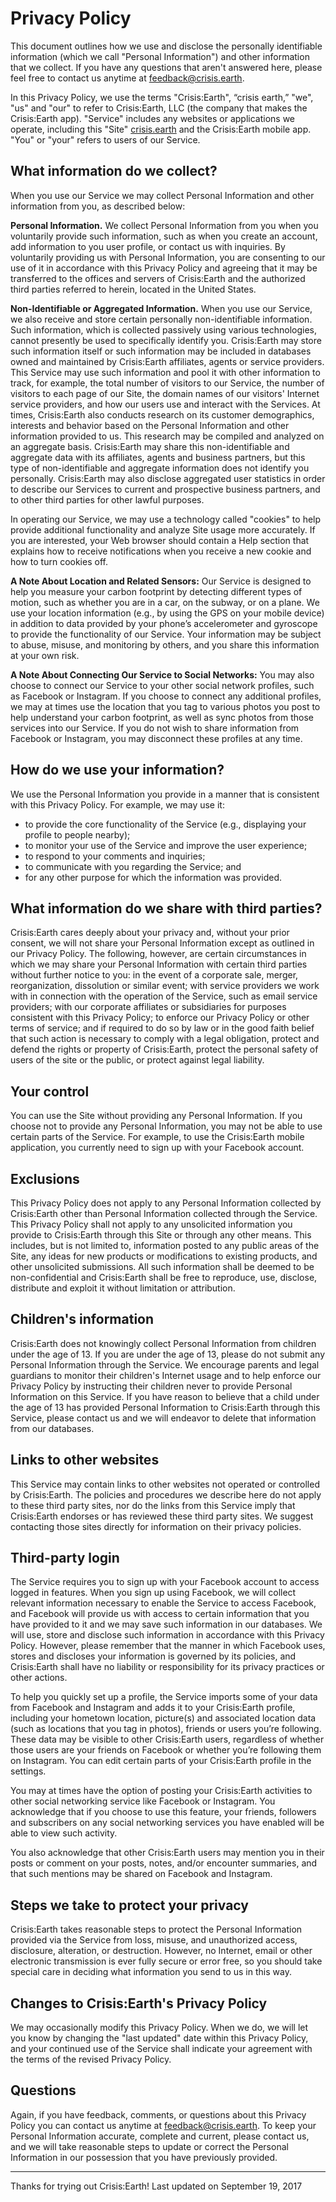 # Privacy Policy

This document outlines how we use and disclose the personally identifiable information (which we call "Personal Information") and other information that we collect. If you have any questions that aren't answered here, please feel free to contact us anytime at [feedback@crisis.earth](mailto:feedback@crisis.earth).

In this Privacy Policy, we use the terms "Crisis:Earth", “crisis earth,” "we", "us" and "our" to refer to Crisis:Earth, LLC (the company that makes the Crisis:Earth app). "Service" includes any websites or applications we operate, including this "Site" [crisis.earth](https://crisis.earth) and the Crisis:Earth mobile app. "You" or "your" refers to users of our Service.

## What information do we collect?

When you use our Service we may collect Personal Information and other information from you, as described below:

**Personal Information.** We collect Personal Information from you when you voluntarily provide such information, such as when you create an account, add information to you user profile, or contact us with inquiries. By voluntarily providing us with Personal Information, you are consenting to our use of it in accordance with this Privacy Policy and agreeing that it may be transferred to the offices and servers of Crisis:Earth and the authorized third parties referred to herein, located in the United States.

**Non-Identifiable or Aggregated Information.** When you use our Service, we also receive and store certain personally non-identifiable information. Such information, which is collected passively using various technologies, cannot presently be used to specifically identify you. Crisis:Earth may store such information itself or such information may be included in databases owned and maintained by Crisis:Earth affiliates, agents or service providers. This Service may use such information and pool it with other information to track, for example, the total number of visitors to our Service, the number of visitors to each page of our Site, the domain names of our visitors' Internet service providers, and how our users use and interact with the Services. At times, Crisis:Earth also conducts research on its customer demographics, interests and behavior based on the Personal Information and other information provided to us. This research may be compiled and analyzed on an aggregate basis. Crisis:Earth may share this non-identifiable and aggregate data with its affiliates, agents and business partners, but this type of non-identifiable and aggregate information does not identify you personally. Crisis:Earth may also disclose aggregated user statistics in order to describe our Services to current and prospective business partners, and to other third parties for other lawful purposes.

In operating our Service, we may use a technology called "cookies" to help provide additional functionality and analyze Site usage more accurately. If you are interested, your Web browser should contain a Help section that explains how to receive notifications when you receive a new cookie and how to turn cookies off.

**A Note About Location and Related Sensors:** Our Service is designed to help you measure your carbon footprint by detecting different types of motion, such as whether you are in a car, on the subway, or on a plane.  We use your location information (e.g., by using the GPS on your mobile device) in addition to data provided by your phone’s accelerometer and gyroscope to provide the functionality of our Service. Your information may be subject to abuse, misuse, and monitoring by others, and you share this information at your own risk.

**A Note About Connecting Our Service to Social Networks:** You may also choose to connect our Service to your other social network profiles, such as Facebook or Instagram. If you choose to connect any additional profiles, we may at times use the location that you tag to various photos you post to help understand your carbon footprint, as well as sync photos from those services into our Service. If you do not wish to share information from Facebook or Instagram, you may disconnect these profiles at any time.

## How do we use your information?

We use the Personal Information you provide in a manner that is consistent with this Privacy Policy. For example, we may use it:

* to provide the core functionality of the Service (e.g., displaying your profile to people nearby);
* to monitor your use of the Service and improve the user experience;
* to respond to your comments and inquiries;
* to communicate with you regarding the Service; and
* for any other purpose for which the information was provided.

## What information do we share with third parties?

Crisis:Earth cares deeply about your privacy and, without your prior consent, we will not share your Personal Information except as outlined in our Privacy Policy. The following, however, are certain circumstances in which we may share your Personal Information with certain third parties without further notice to you: in the event of a corporate sale, merger, reorganization, dissolution or similar event; with service providers we work with in connection with the operation of the Service, such as email service providers; with our corporate affiliates or subsidiaries for purposes consistent with this Privacy Policy; to enforce our Privacy Policy or other terms of service; and if required to do so by law or in the good faith belief that such action is necessary to comply with a legal obligation, protect and defend the rights or property of Crisis:Earth, protect the personal safety of users of the site or the public, or protect against legal liability.

## Your control

You can use the Site without providing any Personal Information. If you choose not to provide any Personal Information, you may not be able to use certain parts of the Service. For example, to use the Crisis:Earth mobile application, you currently need to sign up with your Facebook account.

## Exclusions

This Privacy Policy does not apply to any Personal Information collected by Crisis:Earth other than Personal Information collected through the Service. This Privacy Policy shall not apply to any unsolicited information you provide to Crisis:Earth through this Site or through any other means. This includes, but is not limited to, information posted to any public areas of the Site, any ideas for new products or modifications to existing products, and other unsolicited submissions. All such information shall be deemed to be non-confidential and Crisis:Earth shall be free to reproduce, use, disclose, distribute and exploit it without limitation or attribution.

## Children's information

Crisis:Earth does not knowingly collect Personal Information from children under the age of 13. If you are under the age of 13, please do not submit any Personal Information through the Service. We encourage parents and legal guardians to monitor their children's Internet usage and to help enforce our Privacy Policy by instructing their children never to provide Personal Information on this Service. If you have reason to believe that a child under the age of 13 has provided Personal Information to Crisis:Earth through this Service, please contact us and we will endeavor to delete that information from our databases.

## Links to other websites

This Service may contain links to other websites not operated or controlled by Crisis:Earth. The policies and procedures we describe here do not apply to these third party sites, nor do the links from this Service imply that Crisis:Earth endorses or has reviewed these third party sites. We suggest contacting those sites directly for information on their privacy policies.

## Third-party login

The Service requires you to sign up with your Facebook account to access logged in features. When you sign up using Facebook, we will collect relevant information necessary to enable the Service to access Facebook, and Facebook will provide us with access to certain information that you have provided to it and we may save such information in our databases. We will use, store and disclose such information in accordance with this Privacy Policy. However, please remember that the manner in which Facebook uses, stores and discloses your information is governed by its policies, and Crisis:Earth shall have no liability or responsibility for its privacy practices or other actions.

To help you quickly set up a profile, the Service imports some of your data from Facebook and Instagram and adds it to your Crisis:Earth profile, including your hometown location, picture(s) and associated location data (such as locations that you tag in photos), friends or users you’re following. These data may be visible to other Crisis:Earth users, regardless of whether those users are your friends on Facebook or whether you’re following them on Instagram. You can edit certain parts of your Crisis:Earth profile in the settings.

You may at times have the option of posting your Crisis:Earth activities to other social networking service like Facebook or Instagram. You acknowledge that if you choose to use this feature, your friends, followers and subscribers on any social networking services you have enabled will be able to view such activity.

You also acknowledge that other Crisis:Earth users may mention you in their posts or comment on your posts, notes, and/or encounter summaries, and that such mentions may be shared on Facebook and Instagram.

## Steps we take to protect your privacy

Crisis:Earth takes reasonable steps to protect the Personal Information provided via the Service from loss, misuse, and unauthorized access, disclosure, alteration, or destruction. However, no Internet, email or other electronic transmission is ever fully secure or error free, so you should take special care in deciding what information you send to us in this way.

## Changes to Crisis:Earth's Privacy Policy

We may occasionally modify this Privacy Policy. When we do, we will let you know by changing the "last updated" date within this Privacy Policy, and your continued use of the Service shall indicate your agreement with the terms of the revised Privacy Policy.

## Questions

Again, if you have feedback, comments, or questions about this Privacy Policy you can contact us anytime at [feedback@crisis.earth](mailto:feedback@crisis.earth). To keep your Personal Information accurate, complete and current, please contact us, and we will take reasonable steps to update or correct the Personal Information in our possession that you have previously provided.

---

Thanks for trying out Crisis:Earth!
Last updated on September 19, 2017
